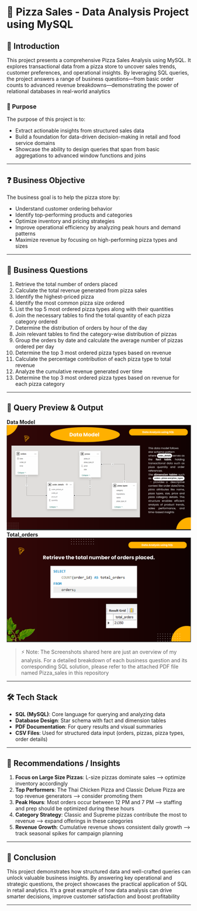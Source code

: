 # 🍕 Pizza Sales - Data Analysis Project using MySQL

## 📌 Introduction 
This project presents a comprehensive Pizza Sales Analysis using MySQL. It explores transactional data from a pizza store to uncover sales trends, customer preferences, and operational insights. By leveraging SQL queries, the project answers a range of business questions—from basic order counts to advanced revenue breakdowns—demonstrating the power of relational databases in real-world analytics

### 🎯 Purpose
The purpose of this project is to: 
- Extract actionable insights from structured sales data
- Build a foundation for data-driven decision-making in retail and food service domains
- Showcase the ability to design queries that span from basic aggregations to advanced window functions and joins

---

## ❓ Business Objective
The business goal is to help the pizza store by:
- Understand customer ordering behavior
- Identify top-performing products and categories
- Optimize inventory and pricing strategies
- Improve operational efficiency by analyzing peak hours and demand patterns
- Maximize revenue by focusing on high-performing pizza types and sizes
 
---

## 🔎 Business Questions 

1. Retrieve the total number of orders placed
2. Calculate the total revenue generated from pizza sales
3. Identify the highest-priced pizza
4. Identify the most common pizza size ordered
5. List the top 5 most ordered pizza types along with their quantities
6. Join the necessary tables to find the total quantity of each pizza category ordered
7. Determine the distribution of orders by hour of the day
8. Join relevant tables to find the category-wise distribution of pizzas
9. Group the orders by date and calculate the average number of pizzas ordered per day
10. Determine the top 3 most ordered pizza types based on revenue
11. Calculate the percentage contribution of each pizza type to total revenue
12. Analyze the cumulative revenue generated over time
13. Determine the top 3 most ordered pizza types based on revenue for each pizza category

---

## 📸 Query Preview & Output 

**Data Model**
![Preview](https://github.com/Shivam4410/Pizza-Sales-Data-Analysis-Using-MySQL/blob/main/Data%20Model.png)
**Total_orders**
![Preview](https://github.com/Shivam4410/Pizza-Sales-Data-Analysis-Using-MySQL/blob/main/Total_orders.png)

> ⚡ Note: The Screenshots shared here are just an overview of my analysis. For a detailed breakdown of each business question and its corresponding SQL solution, please refer to the attached PDF file named Pizza_sales in this repository

---

## 🛠️ Tech Stack 

- **SQL (MySQL)**: Core language for querying and analyzing data
- **Database Design**: Star schema with fact and dimension tables
- **PDF Documentation**: For query results and visual summaries
- **CSV Files**: Used for structured data input (orders, pizzas, pizza types, order details)

---

## 🚀 Recommendations / Insights
1. **Focus on Large Size Pizzas**: L-size pizzas dominate sales —> optimize inventory accordingly
2. **Top Performers**: The Thai Chicken Pizza and Classic Deluxe Pizza are top revenue generators —> consider promoting them
3. **Peak Hours**: Most orders occur between 12 PM and 7 PM —> staffing and prep should be optimized during these hours
4. **Category Strategy**: Classic and Supreme pizzas contribute the most to revenue —> expand offerings in these categories
5. **Revenue Growth**: Cumulative revenue shows consistent daily growth —> track seasonal spikes for campaign planning

---

## 📌 Conclusion 
This project demonstrates how structured data and well-crafted queries can unlock valuable business insights. By answering key operational and strategic questions, the project showcases the practical application of SQL in retail analytics. It’s a great example of how data analysis can drive smarter decisions, improve customer satisfaction and boost profitability


---

